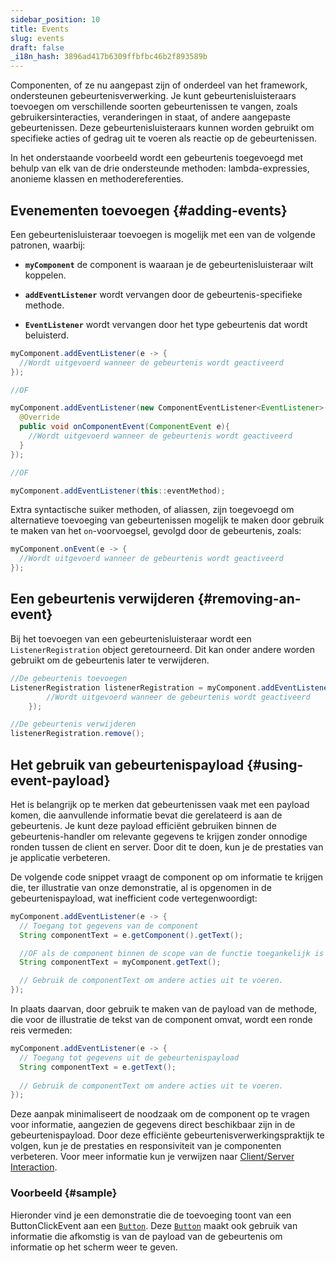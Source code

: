 ```yaml
---
sidebar_position: 10
title: Events
slug: events
draft: false
_i18n_hash: 3896ad417b6309ffbfbc46b2f893589b
---
```

<JavadocLink type="foundation" location="com/webforj/component/event/Event" top='true'/>

Componenten, of ze nu aangepast zijn of onderdeel van het framework, ondersteunen gebeurtenisverwerking. Je kunt gebeurtenisluisteraars toevoegen om verschillende soorten gebeurtenissen te vangen, zoals gebruikersinteracties, veranderingen in staat, of andere aangepaste gebeurtenissen. Deze gebeurtenisluisteraars kunnen worden gebruikt om specifieke acties of gedrag uit te voeren als reactie op de gebeurtenissen.

In het onderstaande voorbeeld wordt een gebeurtenis toegevoegd met behulp van elk van de drie ondersteunde methoden: lambda-expressies, anonieme klassen en methodereferenties.
## Evenementen toevoegen {#adding-events}

Een gebeurtenisluisteraar toevoegen is mogelijk met een van de volgende patronen, waarbij:

- **`myComponent`** de component is waaraan je de gebeurtenisluisteraar wilt koppelen.

- **`addEventListener`** wordt vervangen door de gebeurtenis-specifieke methode.

- **`EventListener`** wordt vervangen door het type gebeurtenis dat wordt beluisterd.

```java
myComponent.addEventListener(e -> {
  //Wordt uitgevoerd wanneer de gebeurtenis wordt geactiveerd
});

//OF

myComponent.addEventListener(new ComponentEventListener<EventListener>() {
  @Override
  public void onComponentEvent(ComponentEvent e){
    //Wordt uitgevoerd wanneer de gebeurtenis wordt geactiveerd
  }
});

//OF

myComponent.addEventListener(this::eventMethod);
```

Extra syntactische suiker methoden, of aliassen, zijn toegevoegd om alternatieve toevoeging van gebeurtenissen mogelijk te maken door gebruik te maken van het `on`-voorvoegsel, gevolgd door de gebeurtenis, zoals:

```java
myComponent.onEvent(e -> {
  //Wordt uitgevoerd wanneer de gebeurtenis wordt geactiveerd
});
```

## Een gebeurtenis verwijderen {#removing-an-event}

Bij het toevoegen van een gebeurtenisluisteraar wordt een `ListenerRegistration` object geretourneerd. Dit kan onder andere worden gebruikt om de gebeurtenis later te verwijderen.

```java
//De gebeurtenis toevoegen
ListenerRegistration listenerRegistration = myComponent.addEventListener(e -> {
        //Wordt uitgevoerd wanneer de gebeurtenis wordt geactiveerd
    });

//De gebeurtenis verwijderen
listenerRegistration.remove();
```

## Het gebruik van gebeurtenispayload {#using-event-payload}

Het is belangrijk op te merken dat gebeurtenissen vaak met een payload komen, die aanvullende informatie bevat die gerelateerd is aan de gebeurtenis. Je kunt deze payload efficiënt gebruiken binnen de gebeurtenis-handler om relevante gegevens te krijgen zonder onnodige ronden tussen de client en server. Door dit te doen, kun je de prestaties van je applicatie verbeteren.

De volgende code snippet vraagt de component op om informatie te krijgen die, ter illustratie van onze demonstratie, al is opgenomen in de gebeurtenispayload, wat inefficient code vertegenwoordigt:

```java
myComponent.addEventListener(e -> {
  // Toegang tot gegevens van de component
  String componentText = e.getComponent().getText();

  //OF als de component binnen de scope van de functie toegankelijk is
  String componentText = myComponent.getText();

  // Gebruik de componentText om andere acties uit te voeren.
});
```

In plaats daarvan, door gebruik te maken van de payload van de methode, die voor de illustratie de tekst van de component omvat, wordt een ronde reis vermeden:

```java
myComponent.addEventListener(e -> {
  // Toegang tot gegevens uit de gebeurtenispayload
  String componentText = e.getText();
  
  // Gebruik de componentText om andere acties uit te voeren.
});
```

Deze aanpak minimaliseert de noodzaak om de component op te vragen voor informatie, aangezien de gegevens direct beschikbaar zijn in de gebeurtenispayload. Door deze efficiënte gebeurtenisverwerkingspraktijk te volgen, kun je de prestaties en responsiviteit van je componenten verbeteren. Voor meer informatie kun je verwijzen naar [Client/Server Interaction](../architecture/client-server).

### Voorbeeld {#sample}

Hieronder vind je een demonstratie die de toevoeging toont van een <JavadocLink type="foundation" location="com/webforj/component/button/event/ButtonClickEvent"  code="true">ButtonClickEvent</JavadocLink> aan een [`Button`](#). Deze  [`Button`](#) maakt ook gebruik van informatie die afkomstig is van de payload van de gebeurtenis om informatie op het scherm weer te geven.

<ComponentDemo 
path='/webforj/buttonevent?' 
javaE='https://raw.githubusercontent.com/webforj/webforj-documentation/refs/heads/main/src/main/java/com/webforj/samples/views/button/ButtonEventView.java'
height='100px'
/>

<!-- <EventTable base events={['drawerOpen', 'drawerClose']} /> -->
